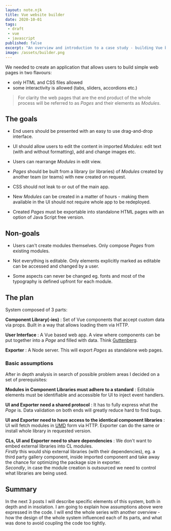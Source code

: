 ```yaml
---
layout: note.njk
title: Vue website builder
date: 2020-10-01
tags: 
 - draft
 - vue
 - javascript
published: false
excerpt: "An overview and introduction to a case study - building Vue based websites inside a Vue application."
image: /assets/builder.png
---
```


We needed to create an application that allows users to build simple web pages in two flavours:
 - only HTML and CSS files allowed
 - some interactivity is allowed (tabs, sliders, accordions etc.)

> For clarity the web pages that are the end product of the whole process will be referred to as *Pages* and their elements as *Modules*.

## The goals

- End users should be presented with an easy to use drag-and-drop interface.

- UI should allow users to edit the content in imported *Modules*: edit text (with and without formatting), add and change images etc.

- Users can rearrange *Modules* in edit view.

- *Pages* should be built from a library (or libraries) of *Modules* created by another team (or teams) with new created on request.

- CSS should not leak to or out of the main app.

- New *Modules* can be created in a matter of hours - making them available in the UI should not require whole app to be redeployed.

- Created *Pages* must be exportable into standalone HTML pages with an option of Java&nbsp;Script free version.

## Non-goals

- Users can't create modules themselves. Only compose *Pages* from existing modules.

- Not everything is editable. Only elements explicitly marked as editable can be accessed and changed by a user.

- Some aspects can never be changed eg. fonts and most of the typography is defined upfront for each module.

## The plan

System composed of 3 parts:

**Component Library(-ies)**
: Set of Vue components that accept custom data via props. Built in a way that allows loading them via HTTP.

**User Interface**
: A Vue based web app. A view where components can be put together into a *Page* and filled with data. Think [Guttenberg](https://wordpress.org/gutenberg/).

**Exporter**
: A Node server. This will export *Pages* as standalone web pages.

### Basic assumptions

After in depth analysis in search of possible problem areas I decided on a set of prerequisites:

**Modules in Component Libraries must adhere to a standard**
: Editable elements must be identifiable and accessible for UI to inject event handlers.

**UI and Exporter need a shared protocol**
: It has to fully express what the *Page* is. Data validation on both ends will greatly reduce hard to find bugs.

**UI and Exporter need to have access to the identical component libraries**
: UI will fetch modules in [UMD](https://github.com/umdjs/umd) form via HTTP. Exporter can do the same or install whole library in requested version.

**CLs, UI and Exporter need to share dependencies**
: We don't want to embed external libraries into CL modules.  
  *Firstly* this would ship external libraries (with their dependencies), eg. a third party gallery component, inside imported component and take away the chance for optimizing the package size in exporter.  
  *Secondly*, in case the module creation is outsourced we need to control what libraries are being used.

## Summary

In the next 3 posts I will describe specific elements of this system, both in depth and in insolation. I am going to explain how assumptions above were expressed in the code. I will end the whole series with another overview - how the design of the whole system influenced each of its parts, and what was done to avoid coupling the code too tightly.
